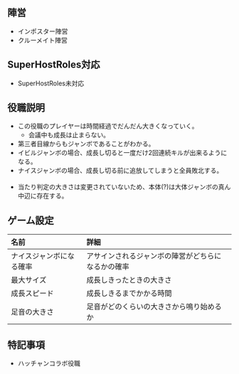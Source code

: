 ## 陣営
- インポスター陣営
- クルーメイト陣営

## SuperHostRoles対応
- SuperHostRoles未対応

## 役職説明
- この役職のプレイヤーは時間経過でだんだん大きくなっていく。
  - 会議中も成長は止まらない。
- 第三者目線からもジャンボであることがわかる。
- イビルジャンボの場合、成長し切ると一度だけ2回連続キルが出来るようになる。
- ナイスジャンボの場合、成長し切る前に追放してしまうと全員敗北する。<br><br>
- 当たり判定の大きさは変更されていないため、本体(?)は大体ジャンボの真ん中辺に存在する。

## ゲーム設定
| 名前 | 詳細 |
| :-- | :-- |
| ナイスジャンボになる確率 | アサインされるジャンボの陣営がどちらになるかの確率 |
| 最大サイズ | 成長しきったときの大きさ |
| 成長スピード | 成長しきるまでかかる時間 |
| 足音の大きさ | 足音がどのくらいの大きさから鳴り始めるか |

## 特記事項 <!-- 不要な場合はまるごと消す -->
- ハッチャンコラボ役職